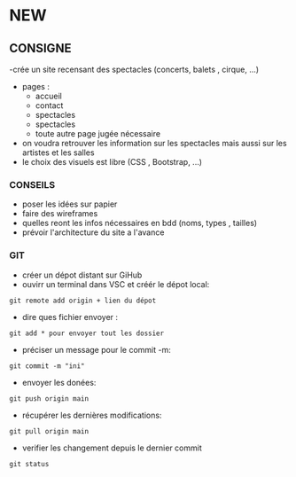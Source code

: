 # NEW

## CONSIGNE

-crée un site recensant des spectacles (concerts, balets , cirque, ...)
- pages :
    - accueil
    - contact
    - spectacles
    - spectacles
    - toute autre page jugée nécessaire
- on voudra retrouver les information sur les spectacles mais aussi sur les artistes et les salles
- le choix des visuels est libre (CSS , Bootstrap, ...)

### CONSEILS

- poser les idées sur papier
- faire des wireframes
- quelles reont les infos nécessaires en bdd (noms, types , tailles)
- prévoir l'architecture du site a l'avance

### GIT

- créer un dépot distant sur GiHub
- ouvirr un terminal dans VSC et créér le dépot local:
```
git remote add origin + lien du dépot
```
- dire ques fichier envoyer :
```
git add * pour envoyer tout les dossier 
```
- préciser un message pour le commit -m:
```
git commit -m "ini"
```
- envoyer les donées:
```
git push origin main
```
- récupérer les dernières modifications:
```
git pull origin main
```
- verifier les changement depuis le dernier commit
```
git status
```